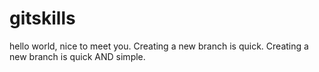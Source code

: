 # gitskills
hello world, nice to meet you.
Creating a new branch is quick.
Creating a new branch is quick AND simple.
